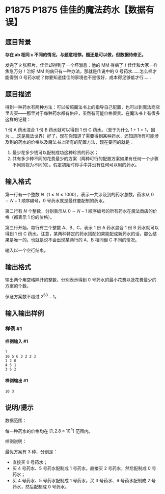 # P1875 P1875 佳佳的魔法药水【数据有误】

## 题目背景

**存在 ab 相同 c 不同的情况，与题意相悖。题还是可以做，但数据待修正。**

发完了 $k$ 张照片，佳佳却得到了一个坏消息：他的 MM 得病了！佳佳和大家一样焦急万分！治好 MM 的病只有一种办法，那就是传说中的 $0$ 号药水……怎么样才能得到 $0$ 号药水呢？你要知道佳佳的家境也不是很好，成本得足够低才行……

## 题目描述

得到一种药水有两种方法：可以按照魔法书上的指导自己配置，也可以到魔法商店里去买——那里对于每种药水都有供应，虽然有可能价格很贵。在魔法书上有很多这样的记载：

$1$ 份 A 药水混合 $1$ 份 B 药水就可以得到 $1$ 份 C 药水。（至于为什么 $1 + 1 = 1$，因为……这是魔法世界）好了，现在你知道了需要得到某种药水，还知道所有可能涉及到的药水的价格以及魔法书上所有的配置方法，现在要问的就是：

1. 最少花多少钱可以配制成功这种珍贵的药水；
2. 共有多少种不同的花费最少的方案（两种可行的配置方案如果有任何一个步骤不同则视为不同的）。假定初始时你手中并没有任何可以用的药水。

## 输入格式

第一行有一个整数 $N$（$1 \le N \le 1000$），表示一共涉及到的药水总数。药水从 $0 \sim N-1$ 顺序编号，$0$ 号药水就是最终要配制的药水。

第二行有 $N$ 个整数，分别表示从 $0 \sim N-1$ 顺序编号的所有药水在魔法商店的价格（都表示 $1$ 份的价格）。

第三行开始，每行有三个整数 A、B、C，表示 $1$ 份 A 药水混合 $1$ 份 B 药水就可以得到 $1$ 份 C 药水。注意，某两种特定的药水搭配如果能配成新药水的话，那么结果是唯一的。也就是说不会出现某两行的 A、B 相同但 C 不同的情况。

输入以一个空行结束。

## 输出格式

输出两个用空格隔开的整数，分别表示得到 $0$ 号药水的最小花费以及花费最少的方案的个数。

保证方案数不超过 $2^{63} - 1$。

## 输入输出样例

### 样例 #1

#### 样例输入 #1

```
7 
10 5 6 3 2 2 3 
1 2 0 
4 5 1 
3 6 2
```

#### 样例输出 #1

```
10 3
```

## 说明/提示

数据范围：

每一种药水的价格均在 $[1, 2.8\times 10^4]$ 范围内。

样例说明：

最优方案有 $3$ 种，分别是：

- 直接买 $0$ 号药水；
- 买 $4$ 号药水、$5$ 号药水配制成 $1$ 号药水，直接买 $2$ 号药水，然后配制成 $0$ 号药水；
- 买 $4$ 号药水、$5$ 号药水配制成 $1$ 号药水，买 $3$ 号药水、$6$ 号药水配制成 $2$ 号药水，然后配制成 $0$ 号药水。

